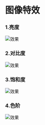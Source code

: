 # 图像特效

### 1.亮度
![效果](https://img-blog.csdnimg.cn/6ca14400a7f64b928ec5da32154c2986.gif)

### 2.对比度
![效果](https://img-blog.csdnimg.cn/3293093c3b1c466c8171760e77c50800.gif)

### 3.饱和度
![效果](https://img-blog.csdnimg.cn/5c600d11e25d4b808bc7364b345f09a3.gif)

### 4.色阶
![效果](https://img-blog.csdnimg.cn/9a041661450d4d36aa4729f7b014f383.gif)